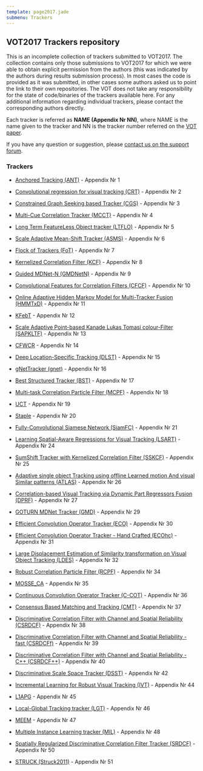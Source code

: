 ```yaml
---
template: page2017.jade
submenu: Trackers
---
```


## VOT2017 Trackers repository

This is an incomplete collection of trackers submitted to VOT2017.
The collection contains only those submissions to VOT2017 for which we were able to obtain explicit permission from the authors (this was indicated by the authors during results submission process). In most cases the code is provided as it was submitted, in other cases some authors asked us to point the link to their own repositories.
The VOT does not take any responsibility for the state of code/binaries of the trackers available here.
For any additional information regarding individual trackers, please contact the corresponding authors directly.

Each tracker is referred as **NAME (Appendix Nr NN)**, where NAME is the name given to the tracker and NN is the tracker number referred on the [VOT paper](http://votchallenge.net/vot2017/download/vot_2016_paper.pdf).

If you have any question or suggestion, please <a href="https://groups.google.com/forum/?hl=en#!forum/votchallenge-help"> contact us on the support forum</a>.

### Trackers

-   [Anchored Tracking (ANT)](https://github.com/lukacu/visual-tracking-matlab) - Appendix Nr 1

-   [Convolutional regression for visual tracking (CRT)](http://data.votchallenge.net/vot2017/trackers/02_CRT.zip) - Appendix Nr 2

-   [Constrained Graph Seeking based Tracker (CGS)](http://data.votchallenge.net/vot2017/trackers/03_CGS.zip) - Appendix Nr 3

-   [Multi-Cue Correlation Tracker (MCCT)](http://data.votchallenge.net/vot2017/trackers/04_MCCT.zip) - Appendix Nr 4

-   [Long Term FeatureLess Object tracker (LTFLO)](http://data.votchallenge.net/vot2017/trackers/05_LTFLO.zip) - Appendix Nr 5

-   [Scale Adaptive Mean-Shift Tracker (ASMS)](https://github.com/vojirt/asms) - Appendix Nr 6

-   [Flock of Trackers (FoT)](http://data.votchallenge.net/vot2017/trackers/07_FoT.zip) - Appendix Nr 7

-   [Kernelized Correlation Filter (KCF)](https://github.com/vojirt/kcf) - Appendix Nr 8

-   [Guided MDNet-N (GMDNetN)](http://data.votchallenge.net/vot2017/trackers/GMDNetN.zip) - Appendix Nr 9

-   [Convolutional Features for Correlation Filters (CFCF)](http://data.votchallenge.net/vot2017/trackers/10_CFCF.zip) - Appendix Nr 10

-   [Online Adaptive Hidden Markov Model for Multi-Tracker Fusion (HMMTxD)](http://data.votchallenge.net/vot2017/trackers/11_HMMTxD.zip) - Appendix Nr 11

-   [KFebT](http://data.votchallenge.net/vot2017/trackers/12_KFebT.zip) - Appendix Nr 12

-   [Scale Adaptive Point-based Kanade Lukas Tomasi colour-Filter (SAPKLTF)](http://data.votchallenge.net/vot2017/trackers/13_SAPKLTF) - Appendix Nr 13

-   [CFWCR](http://data.votchallenge.net/vot2017/trackers/14_CFWCR.zip) - Appendix Nr 14

-   [Deep Location-Specific Tracking (DLST)](http://data.votchallenge.net/vot2017/trackers/15_DLST.zip) - Appendix Nr 15

-   [gNetTracker (gnet)](http://data.votchallenge.net/vot2017/trackers/16_gnet.zip) - Appendix Nr 16

-   [Best Structured Tracker (BST)](http://data.votchallenge.net/vot2017/trackers/17_BST.zip) - Appendix Nr 17

-   [Multi-task Correlation Particle Filter (MCPF)](http://data.votchallenge.net/vot2017/trackers/18_MCPF.zip) - Appendix Nr 18

-   [UCT](http://data.votchallenge.net/vot2017/trackers/19_UCT.zip) - Appendix Nr 19

-   [Staple](http://data.votchallenge.net/vot2017/trackers/20_Staple.zip) - Appendix Nr 20

-   [Fully-Convolutional Siamese Network (SiamFC)](http://data.votchallenge.net/vot2017/trackers/21_SiamFC.zip) - Appendix Nr 21

-   [Learning Spatial-Aware Regressions for Visual Tracking (LSART)](http://data.votchallenge.net/vot2017/trackers/24_LSART.zip) - Appendix Nr 24

-   [SumShift Tracker with Kernelized Correlation Filter (SSKCF)](http://data.votchallenge.net/vot2017/trackers/25_SSKCF.zip) - Appendix Nr 25

-   [Adaptive single object Tracking using offline Learned motion And visual Similar patterns (ATLAS)](http://data.votchallenge.net/vot2017/trackers/26_ATLAS.zip) - Appendix Nr 26

-   [Correlation-based Visual Tracking via Dynamic Part Regressors Fusion (DPRF)](http://data.votchallenge.net/vot2017/trackers/27_DPRF.zip) - Appendix Nr 27

-   [GOTURN MDNet Tracker (GMD)](http://data.votchallenge.net/vot2017/trackers/29_GMD.zip) - Appendix Nr 29

-   [Efficient Convolution Operator Tracker (ECO)](http://data.votchallenge.net/vot2017/trackers/30_ECO.zip) - Appendix Nr 30

-   [Efficient Convolution Operator Tracker - Hand Crafted (ECOhc)](http://data.votchallenge.net/vot2017/trackers/31_ECOhc.zip) - Appendix Nr 31

-   [Large Displacement Estimation of Similarity transformation on Visual Object Tracking (LDES)](http://data.votchallenge.net/vot2017/trackers/32_LDES.zip) - Appendix Nr 32

-   [Robust Correlation Particle Filter (RCPF)](http://data.votchallenge.net/vot2017/trackers/34_RCPF.zip) - Appendix Nr 34

-   [MOSSE_CA](http://data.votchallenge.net/vot2017/trackers/35_MOSSE_CA.zip) - Appendix Nr 35

-   [Continuous Convolution Operator Tracker (C-COT)](https://github.com/martin-danelljan/Continuous-ConvOp) - Appendix Nr 36

-   [Consensus Based Matching and Tracking (CMT)](https://github.com/gnebehay/CMT) - Appendix Nr 37

-   [Discriminative Correlation Filter with Channel and Spatial Reliability (CSRDCF)](https://github.com/alanlukezic/csr-dcf) - Appendix Nr 38

-   [Discriminative Correlation Filter with Channel and Spatial Reliability - fast (CSRDCFf)](https://github.com/alanlukezic/csr-dcf) - Appendix Nr 39

-   [Discriminative Correlation Filter with Channel and Spatial Reliability - C++ (CSRDCF++)](http://data.votchallenge.net/vot2017/trackers/) - Appendix Nr 40

<!-- -   [Deformable part correlation filter tracker (DPT)](http://data.votchallenge.net/vot2017/trackers/) - Appendix Nr 41 -->

-   [Discriminative Scale Space Tracker (DSST)](http://www.cvl.isy.liu.se/research/objrec/visualtracking/scalvistrack/index.html) - Appendix Nr 42

-   [Incremental Learning for Robust Visual Tracking (IVT)](https://github.com/lukacu/visual-tracking-matlab) - Appendix Nr 44

-   [L1APG](https://github.com/lukacu/visual-tracking-matlab) - Appendix Nr 45

-   [Local-Global Tracking tracker (LGT)](https://github.com/lukacu/visual-tracking-matlab) - Appendix Nr 46

-   [MEEM](https://github.com/lukacu/visual-tracking-matlab) - Appendix Nr 47

-   [Multiple Instance Learning tracker (MIL)](https://github.com/lukacu/mil) - Appendix Nr 48


<!-- -   [MSSA]() - Appendix Nr 49 -->

-   [Spatially Regularized Discriminative Correlation Filter Tracker (SRDCF)](http://www.cvl.isy.liu.se/research/objrec/visualtracking/regvistrack/index.html) - Appendix Nr 50

-   [STRUCK (Struck2011)](https://github.com/samhare/struck) - Appendix Nr 51
